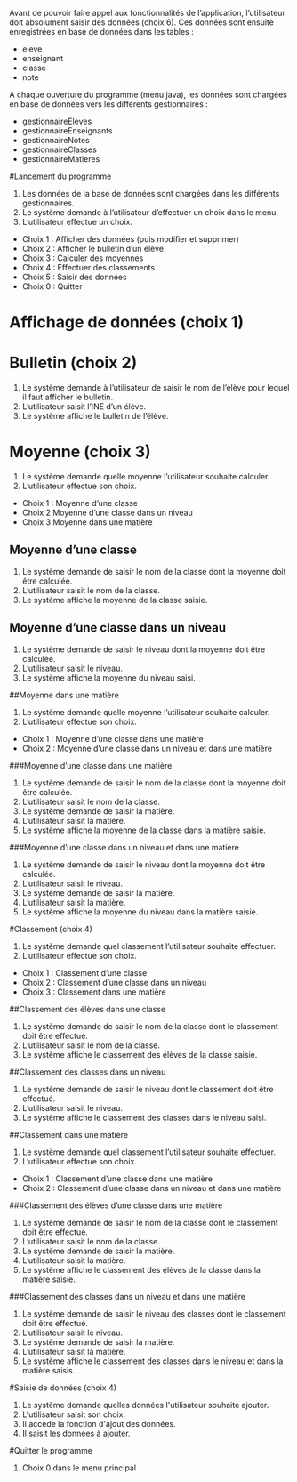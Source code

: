 Avant de pouvoir faire appel aux fonctionnalités de l’application, l’utilisateur doit absolument saisir des données (choix 6). Ces données sont ensuite enregistrées en base de données dans les tables : 
* eleve
* enseignant
* classe
* note 

A chaque ouverture du programme (menu.java), les données sont chargées en base de données vers les différents gestionnaires : 
* gestionnaireEleves
*	gestionnaireEnseignants
*	gestionnaireNotes
*	gestionnaireClasses
*	gestionnaireMatieres

#Lancement du programme
1.	Les données de la base de données sont chargées dans les différents gestionnaires.
2.	Le système demande à l’utilisateur d’effectuer un choix dans le menu.
3.	L’utilisateur effectue un choix.

*	Choix 1 : Afficher des données (puis modifier et supprimer)
*	Choix 2 : Afficher le bulletin d’un élève
*	Choix 3 : Calculer des moyennes
* Choix 4 : Effectuer des classements
*	Choix 5 : Saisir des données
*	Choix 0 : Quitter

# Affichage de données (choix 1)

# Bulletin (choix 2)
1.	Le système demande à l’utilisateur de saisir le nom de l’élève pour lequel il faut afficher le bulletin.
2.	L’utilisateur saisit l’INE d’un élève.
3.	Le système affiche le bulletin de l’élève.

# Moyenne (choix 3)
1.	Le système demande quelle moyenne l’utilisateur souhaite calculer.
2.	L’utilisateur effectue son choix.

*	Choix 1 : Moyenne d’une classe
*	Choix 2 Moyenne d’une classe dans un niveau
*	Choix 3 Moyenne dans une matière

## Moyenne d’une classe
1.	Le système demande de saisir le nom de la classe dont la moyenne doit être calculée.
2.	L’utilisateur saisit le nom de la classe.
3.	Le système affiche la moyenne de la classe saisie.

## Moyenne d’une classe dans un niveau
1.	Le système demande de saisir le niveau dont la moyenne doit être calculée.
2.	L’utilisateur saisit le niveau.
3.	Le système affiche la moyenne du niveau saisi.

##Moyenne dans une matière
1.	Le système demande quelle moyenne l’utilisateur souhaite calculer.
2.	L’utilisateur effectue son choix.

* Choix 1 : Moyenne d’une classe dans une matière
* Choix 2 : Moyenne d’une classe dans un niveau et dans une matière

###Moyenne d’une classe dans une matière
1.	Le système demande de saisir le nom de la classe dont la moyenne doit être calculée.
2.	L’utilisateur saisit le nom de la classe.
3.	Le système demande de saisir la matière.
4.	L’utilisateur saisit la matière.
5.	Le système affiche la moyenne de la classe dans la matière saisie.

###Moyenne d’une classe dans un niveau et dans une matière
1.	Le système demande de saisir le niveau dont la moyenne doit être calculée.
2.	L’utilisateur saisit le niveau.
3.	Le système demande de saisir la matière.
4.	L’utilisateur saisit la matière.
5.	Le système affiche la moyenne du niveau dans la matière saisie.

#Classement (choix 4)
1.	Le système demande quel classement l’utilisateur souhaite effectuer.
2.	L’utilisateur effectue son choix.

* Choix 1 : Classement d’une classe
* Choix 2 : Classement d’une classe dans un niveau
* Choix 3 : Classement dans une matière

##Classement des élèves dans une classe
1.	Le système demande de saisir le nom de la classe dont le classement doit être effectué.
2.	L’utilisateur saisit le nom de la classe.
3.	Le système affiche le classement des élèves de la classe saisie.

##Classement des classes dans un niveau
1.	Le système demande de saisir le niveau dont le classement doit être effectué.
2.	L’utilisateur saisit le niveau.
3.	Le système affiche le classement des classes dans le niveau saisi.

##Classement dans une matière
1.	Le système demande quel classement l’utilisateur souhaite effectuer.
2.	L’utilisateur effectue son choix.

* Choix 1 : Classement d’une classe dans une matière
* Choix 2 : Classement d’une classe dans un niveau et dans une matière

###Classement des élèves d’une classe dans une matière
1.	Le système demande de saisir le nom de la classe dont le classement doit être effectué.
2.	L’utilisateur saisit le nom de la classe.
3.	Le système demande de saisir la matière.
4.	L’utilisateur saisit la matière.
5.	Le système affiche le classement des élèves de la classe dans la matière saisie.

###Classement des classes dans un niveau et dans une matière
1.	Le système demande de saisir le niveau des classes dont le classement doit être effectué.
2.	L’utilisateur saisit le niveau.
3.	Le système demande de saisir la matière.
4.	L’utilisateur saisit la matière.
5.	Le système affiche le classement des classes dans le niveau et dans la matière saisis.

#Saisie de données (choix 4)
1. Le système demande quelles données l'utilisateur souhaite ajouter.
2. L'utilisateur saisit son choix.
3. Il accède la fonction d'ajout des données.
4. Il saisit les données à ajouter.

#Quitter le programme 
1.	Choix 0 dans le menu principal

